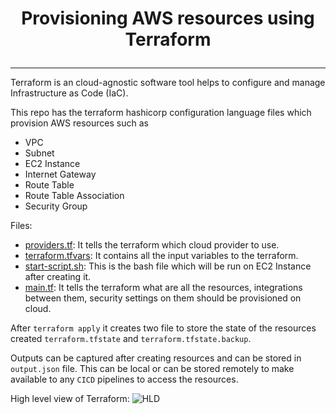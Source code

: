 # <p style="text-align: center;">Provisioning AWS resources using Terraform</p>

------------------

Terraform is an cloud-agnostic software tool helps to configure and manage Infrastructure as Code (IaC).

This repo has the terraform hashicorp configuration language files which provision AWS resources such as 
- VPC
- Subnet
- EC2 Instance
- Internet Gateway
- Route Table
- Route Table Association
- Security Group


Files:
- [providers.tf](/aws-ec2-terraform/providers.tf): It tells the terraform which cloud provider to use.
- [terraform.tfvars](/aws-ec2-terraform/terraform.tfvars): It contains all the input variables to the terraform. 
- [start-script.sh](/aws-ec2-terraform/start-script.sh): This is the bash file which will be run on EC2 Instance after creating it.
- [main.tf](/aws-ec2-terraform/main.tf): It tells the terraform what are all the resources, integrations between them, security settings on them should be provisioned on cloud.

After `terraform apply` it creates two file to store the state of the resources created `terraform.tfstate` and `terraform.tfstate.backup`.

Outputs can be captured after creating resources and can be stored in `output.json` file. This can be local or can be stored remotely to make available to any `CICD` pipelines to access the resources.

High level view of Terraform:
![HLD](/aws-ec2-terraform/HLD.png)